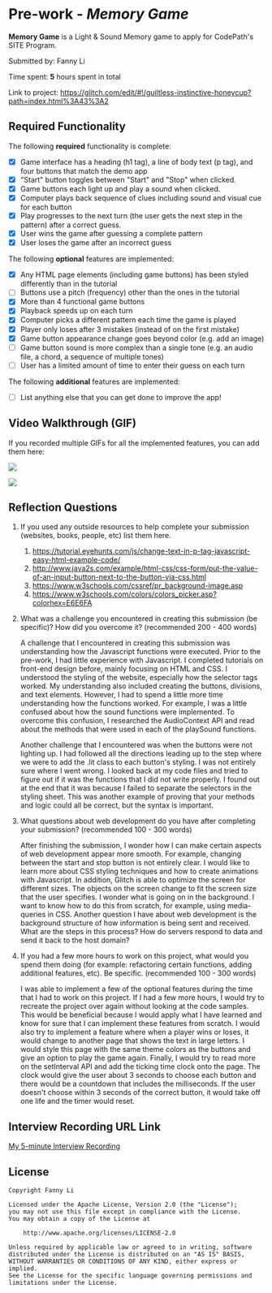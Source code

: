 # Pre-work - *Memory Game*

**Memory Game** is a Light & Sound Memory game to apply for CodePath's SITE Program. 

Submitted by: Fanny Li

Time spent: **5** hours spent in total

Link to project: https://glitch.com/edit/#!/guiltless-instinctive-honeycup?path=index.html%3A43%3A2

## Required Functionality

The following **required** functionality is complete:

* [x] Game interface has a heading (h1 tag), a line of body text (p tag), and four buttons that match the demo app
* [x] "Start" button toggles between "Start" and "Stop" when clicked. 
* [x] Game buttons each light up and play a sound when clicked. 
* [x] Computer plays back sequence of clues including sound and visual cue for each button
* [x] Play progresses to the next turn (the user gets the next step in the pattern) after a correct guess. 
* [x] User wins the game after guessing a complete pattern
* [x] User loses the game after an incorrect guess

The following **optional** features are implemented:

* [X] Any HTML page elements (including game buttons) has been styled differently than in the tutorial
* [ ] Buttons use a pitch (frequency) other than the ones in the tutorial
* [X] More than 4 functional game buttons
* [X] Playback speeds up on each turn
* [x] Computer picks a different pattern each time the game is played
* [X] Player only loses after 3 mistakes (instead of on the first mistake)
* [X] Game button appearance change goes beyond color (e.g. add an image)
* [ ] Game button sound is more complex than a single tone (e.g. an audio file, a chord, a sequence of multiple tones)
* [ ] User has a limited amount of time to enter their guess on each turn

The following **additional** features are implemented:

- [ ] List anything else that you can get done to improve the app!


## Video Walkthrough (GIF)

If you recorded multiple GIFs for all the implemented features, you can add them here:
 

![](https://i.imgur.com/SS3ZeHr.gif)

![](https://i.imgur.com/lVxHF40.gif)




## Reflection Questions
1. If you used any outside resources to help complete your submission (websites, books, people, etc) list them here. 

    1. https://tutorial.eyehunts.com/js/change-text-in-p-tag-javascript-easy-html-example-code/
    2. http://www.java2s.com/example/html-css/css-form/put-the-value-of-an-input-button-next-to-the-button-via-css.html
    3. https://www.w3schools.com/cssref/pr_background-image.asp
    4. https://www.w3schools.com/colors/colors_picker.asp?colorhex=E6E6FA

2. What was a challenge you encountered in creating this submission (be specific)? How did you overcome it? (recommended 200 - 400 words) 

    A challenge that I encountered in creating this submission was understanding how the Javascript functions were executed. Prior to the pre-work, I had little experience with Javascript. I completed tutorials on front-end design before, mainly focusing on HTML and CSS. I understood the styling of the website, especially how the selector tags worked. My understanding also included creating the buttons, divisions, and text elements. However, I had to spend a little more time understanding how the functions worked. For example, I was a little confused about how the sound functions were implemented. To overcome this confusion, I researched the AudioContext API and read about the methods that were used in each of the playSound functions. 

    Another challenge that I encountered was when the buttons were not lighting up. I had followed all the directions leading up to the step where we were to add the .lit class to each button's styling. I was not entirely sure where I went wrong. I looked back at my code files and tried to figure out if it was the functions that I did not write properly. I found out at the end that it was because I failed to separate the selectors in the styling sheet. This was another example of proving that your methods and logic could all be correct, but the syntax is important. 

3. What questions about web development do you have after completing your submission? (recommended 100 - 300 words) 

    After finishing the submission, I wonder how I can make certain aspects of web development appear more smooth. For example, changing between the start and stop button is not entirely clear. I would like to learn more about CSS styling techniques and how to create animations with Javascript. In addition, Glitch is able to optimize the screen for different sizes. The objects on the screen change to fit the screen size that the user specifies. I wonder what is going on in the background. I want to know how to do this from scratch, for example, using media-queries in CSS. Another question I have about web development is the background structure of how information is being sent and received. What are the steps in this process? How do servers respond to data and send it back to the host domain? 

4. If you had a few more hours to work on this project, what would you spend them doing (for example: refactoring certain functions, adding additional features, etc). Be specific. (recommended 100 - 300 words) 

     I was able to implement a few of the optional features during the time that I had to work on this project. If I had a few more hours, I would try to recreate the project over again without looking at the code samples. This would be beneficial because I would apply what I have learned and know for sure that I can implement these features from scratch. I would also try to implement a feature where when a player wins or loses, it would change to another page that shows the text in large letters. I would style this page with the same theme colors as the buttons and give an option to play the game again. Finally, I would try to read more on the setInterval API and add the ticking time clock onto the page. The clock would give the user about 3 seconds to choose each button and there would be a countdown that includes the milliseconds. If the user doesn't choose within 3 seconds of the correct button, it would take off one life and the timer would reset. 





## Interview Recording URL Link

[My 5-minute Interview Recording](https://www.loom.com/share/8fd459d2edfc47f38d53a1023f75b56d)


## License

    Copyright Fanny Li

    Licensed under the Apache License, Version 2.0 (the "License");
    you may not use this file except in compliance with the License.
    You may obtain a copy of the License at

        http://www.apache.org/licenses/LICENSE-2.0

    Unless required by applicable law or agreed to in writing, software
    distributed under the License is distributed on an "AS IS" BASIS,
    WITHOUT WARRANTIES OR CONDITIONS OF ANY KIND, either express or implied.
    See the License for the specific language governing permissions and
    limitations under the License.
